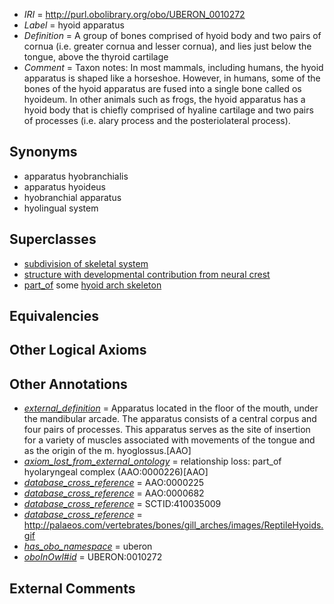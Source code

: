  * *IRI* = http://purl.obolibrary.org/obo/UBERON_0010272
 * *Label* = hyoid apparatus
 * *Definition* = A group of bones comprised of hyoid body and two pairs of cornua (i.e. greater cornua and lesser cornua), and lies just below the tongue, above the thyroid cartilage
 * *Comment* = Taxon notes: In most mammals, including humans, the hyoid apparatus is shaped like a horseshoe. However, in humans, some of the bones of the hyoid apparatus are fused into a single bone called os hyoideum. In other animals such as frogs, the hyoid apparatus has a hyoid body that is chiefly comprised of hyaline cartilage and two pairs of processes (i.e. alary process and the posteriolateral process).

## Synonyms

 * apparatus hyobranchialis
 * apparatus hyoideus
 * hyobranchial apparatus
 * hyolingual system

## Superclasses

 * [subdivision of skeletal system](../../UBERON/75/UBERON_0000075.md)
 * [structure with developmental contribution from neural crest](../../UBERON/14/UBERON_0010314.md)
 * [part_of](../../BFO/50/BFO_0000050.md) some [hyoid arch skeleton](../../UBERON/84/UBERON_0005884.md)

## Equivalencies


## Other Logical Axioms


## Other Annotations

 * *[external_definition](../../UBPROP/01/UBPROP_0000001.md)* = Apparatus located in the floor of the mouth, under the mandibular arcade. The apparatus consists of a central corpus and four pairs of processes. This apparatus serves as the site of insertion for a variety of muscles associated with movements of the tongue and as the origin of the m. hyoglossus.[AAO]
 * *[axiom_lost_from_external_ontology](../../UBPROP/02/UBPROP_0000002.md)* = relationship loss: part_of hyolaryngeal complex (AAO:0000226)[AAO]
 * *[database_cross_reference](../../ef/oboInOwl#hasDbXref.md)* = AAO:0000225
 * *[database_cross_reference](../../ef/oboInOwl#hasDbXref.md)* = AAO:0000682
 * *[database_cross_reference](../../ef/oboInOwl#hasDbXref.md)* = SCTID:410035009
 * *[database_cross_reference](../../ef/oboInOwl#hasDbXref.md)* = http://palaeos.com/vertebrates/bones/gill_arches/images/ReptileHyoids.gif
 * *[has_obo_namespace](../../ce/oboInOwl#hasOBONamespace.md)* = uberon
 * *[oboInOwl#id](../../id/oboInOwl#id.md)* = UBERON:0010272

## External Comments

